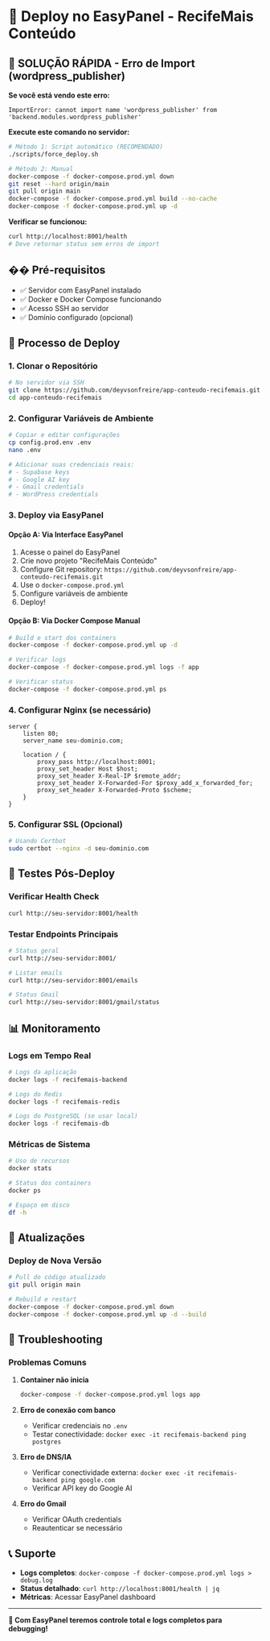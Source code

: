 # 🚀 Deploy no EasyPanel - RecifeMais Conteúdo

## 🚨 SOLUÇÃO RÁPIDA - Erro de Import (wordpress_publisher)

**Se você está vendo este erro:**
```
ImportError: cannot import name 'wordpress_publisher' from 'backend.modules.wordpress_publisher'
```

**Execute este comando no servidor:**
```bash
# Método 1: Script automático (RECOMENDADO)
./scripts/force_deploy.sh

# Método 2: Manual
docker-compose -f docker-compose.prod.yml down
git reset --hard origin/main
git pull origin main
docker-compose -f docker-compose.prod.yml build --no-cache
docker-compose -f docker-compose.prod.yml up -d
```

**Verificar se funcionou:**
```bash
curl http://localhost:8001/health
# Deve retornar status sem erros de import
```

## �� Pré-requisitos

- ✅ Servidor com EasyPanel instalado
- ✅ Docker e Docker Compose funcionando
- ✅ Acesso SSH ao servidor
- ✅ Domínio configurado (opcional)

## 🔧 Processo de Deploy

### **1. Clonar o Repositório**

```bash
# No servidor via SSH
git clone https://github.com/deyvsonfreire/app-conteudo-recifemais.git
cd app-conteudo-recifemais
```

### **2. Configurar Variáveis de Ambiente**

```bash
# Copiar e editar configurações
cp config.prod.env .env
nano .env

# Adicionar suas credenciais reais:
# - Supabase keys
# - Google AI key
# - Gmail credentials
# - WordPress credentials
```

### **3. Deploy via EasyPanel**

#### **Opção A: Via Interface EasyPanel**
1. Acesse o painel do EasyPanel
2. Crie novo projeto "RecifeMais Conteúdo"
3. Configure Git repository: `https://github.com/deyvsonfreire/app-conteudo-recifemais.git`
4. Use o `docker-compose.prod.yml`
5. Configure variáveis de ambiente
6. Deploy!

#### **Opção B: Via Docker Compose Manual**

```bash
# Build e start dos containers
docker-compose -f docker-compose.prod.yml up -d

# Verificar logs
docker-compose -f docker-compose.prod.yml logs -f app

# Verificar status
docker-compose -f docker-compose.prod.yml ps
```

### **4. Configurar Nginx (se necessário)**

```nginx
server {
    listen 80;
    server_name seu-dominio.com;

    location / {
        proxy_pass http://localhost:8001;
        proxy_set_header Host $host;
        proxy_set_header X-Real-IP $remote_addr;
        proxy_set_header X-Forwarded-For $proxy_add_x_forwarded_for;
        proxy_set_header X-Forwarded-Proto $scheme;
    }
}
```

### **5. Configurar SSL (Opcional)**

```bash
# Usando Certbot
sudo certbot --nginx -d seu-dominio.com
```

## 🧪 Testes Pós-Deploy

### **Verificar Health Check**
```bash
curl http://seu-servidor:8001/health
```

### **Testar Endpoints Principais**
```bash
# Status geral
curl http://seu-servidor:8001/

# Listar emails
curl http://seu-servidor:8001/emails

# Status Gmail
curl http://seu-servidor:8001/gmail/status
```

## 📊 Monitoramento

### **Logs em Tempo Real**
```bash
# Logs da aplicação
docker logs -f recifemais-backend

# Logs do Redis
docker logs -f recifemais-redis

# Logs do PostgreSQL (se usar local)
docker logs -f recifemais-db
```

### **Métricas de Sistema**
```bash
# Uso de recursos
docker stats

# Status dos containers
docker ps

# Espaço em disco
df -h
```

## 🔄 Atualizações

### **Deploy de Nova Versão**
```bash
# Pull do código atualizado
git pull origin main

# Rebuild e restart
docker-compose -f docker-compose.prod.yml down
docker-compose -f docker-compose.prod.yml up -d --build
```

## 🚨 Troubleshooting

### **Problemas Comuns**

1. **Container não inicia**
   ```bash
   docker-compose -f docker-compose.prod.yml logs app
   ```

2. **Erro de conexão com banco**
   - Verificar credenciais no `.env`
   - Testar conectividade: `docker exec -it recifemais-backend ping postgres`

3. **Erro de DNS/IA**
   - Verificar conectividade externa: `docker exec -it recifemais-backend ping google.com`
   - Verificar API key do Google AI

4. **Erro do Gmail**
   - Verificar OAuth credentials
   - Reautenticar se necessário

## 📞 Suporte

- **Logs completos**: `docker-compose -f docker-compose.prod.yml logs > debug.log`
- **Status detalhado**: `curl http://localhost:8001/health | jq`
- **Métricas**: Acessar EasyPanel dashboard

---

**🎯 Com EasyPanel teremos controle total e logs completos para debugging!** 